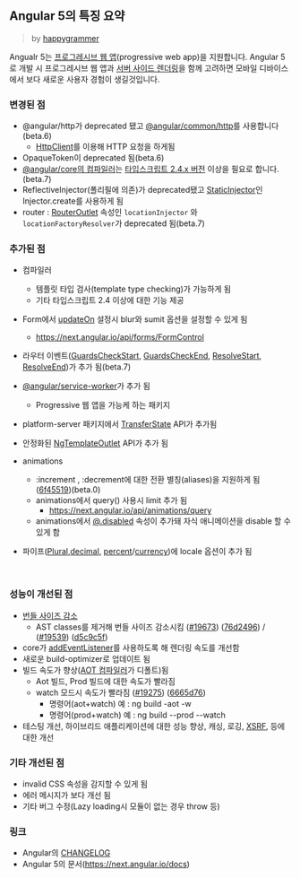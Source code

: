 ## Angular 5의 특징 요약

> by [happygrammer](https://twitter.com/happygrammer)

Angualr 5는 [프로그레시브 웹 앱](https://developers.google.com/web/fundamentals/codelabs/your-first-pwapp/?hl=ko)(progressive web app)을 지원합니다. Angular 5로 개발 시 프로그레시브 웹 앱과  [서버 사이드 렌더링](https://next.angular.io/guide/universal)을 함께 고려하면 모바일 디바이스에서 보다 새로운 사용자 경험이 생길것입니다.



### 변경된 점

- @angular/http가 deprecated 됐고 [@angular/common/http](https://next.angular.io/api/common/http/HttpClient)를 사용합니다(beta.6)
  - [HttpClient](https://next.angular.io/api/common/http/HttpClient)를 이용해 HTTP 요청을 하게됨
- OpaqueToken이 deprecated 됨(beta.6)
- [@angular/core의 컴파일러](https://next.angular.io/api/core/Compiler)는 [타입스크립트 2.4.x 버전](https://www.typescriptlang.org/docs/handbook/release-notes/typescript-2-4.html) 이상을 필요로 합니다.(beta.7)
- ReflectiveInjector(폴리필에 의존)가 deprecated됐고 [StaticInjector](https://github.com/angular/angular/commit/d9d00bd)인 Injector.create를 사용하게 됨
- router : [RouterOutlet](https://next.angular.io/api/router/RouterOutlet) 속성인 `locationInjector` 와 `locationFactoryResolver`가 deprecated  됨(beta.7)





### 추가된 점

- 컴파일러
  - 템플릿 타입 검사(template type checking)가 가능하게 됨
  - 기타 타입스크립트 2.4 이상에 대한 기능 제공
- Form에서 [updateOn](https://next.angular.io/api/forms/FormControl) 설정시 blur와 sumit 옵션을 설정할 수 있게 됨
  - https://next.angular.io/api/forms/FormControl


- 라우터 이벤트([GuardsCheckStart](https://next.angular.io/api/router/GuardsCheckStart), [GuardsCheckEnd](https://next.angular.io/api/router/GuardsCheckEnd), [ResolveStart](https://next.angular.io/api/router/ResolveStart), [ResolveEnd](https://next.angular.io/api/router/ResolveEnd))가 추가 됨(beta.7)

- [@angular/service-worker](@angular/service-worker)가 추가 됨

  - Progressive 웹 앱을 가능케 하는 패키지

- platform-server 패키지에서 [TransferState](https://next.angular.io/api/platform-browser/TransferState) API가 추가됨

- 안정화된 [NgTemplateOutlet](https://next.angular.io/api/common/NgTemplateOutlet) API가 추가 됨

- animations

  -  :increment , :decrement에 대한 전환 별칭(aliases)을 지원하게 됨([6f45519](https://github.com/angular/angular/commit/6f45519))(beta.0)
  - animations에서 query() 사용시 limit 추가 됨
    - https://next.angular.io/api/animations/query
  - animations에서 [@.disabled](https://next.angular.io/api/animations/trigger) 속성이 추가돼 자식 애니메이션을 disable 할 수 있게 함

- 파이프([Plural](https://next.angular.io/api/common/I18nPluralPipe),[decimal](https://next.angular.io/api/common/DecimalPipe), [percent](https://next.angular.io/api/common/PercentPipe)/[currency](https://next.angular.io/api/common/CurrencyPipe))에 locale 옵션이 추가 됨

  ​

### 성능이 개선된 점

- [번들 사이즈 감소](https://next.angular.io/guide/webpack)
  - AST classes를 제거해 번들 사이즈 감소시킴  ([#19673](https://github.com/angular/angular/issues/19673)) ([76d2496](https://github.com/angular/angular/commit/76d2496))  / ([#19539](https://github.com/angular/angular/issues/19539)) ([d5c9c5f](https://github.com/angular/angular/commit/d5c9c5f))
- core가 [addEventListener](https://github.com/angular/angular/commit/6279e50)를 사용하도록 해 렌더링 속도를 개선함
- 새로운 build-optimizer로 업데이트 됨
- 빌드 속도가 향상([AOT 컴파일러](https://next.angular.io/guide/aot-compiler)가 디폴트)됨
  - Aot 빌드, Prod 빌드에 대한 속도가 빨라짐
  - watch 모드시 속도가 빨라짐 ([#19275](https://github.com/angular/angular/issues/19275)) ([6665d76](https://github.com/angular/angular/commit/6665d76))
    - 명령어(aot+watch) 예 : ng build -aot -w  
    - 명령어(prod+watch) 예 : ng build --prod --watch
- 테스팅 개선, 하이브리드 애플리케이션에 대한 성능 향상, 캐싱, 로깅, [XSRF](https://next.angular.io/api/http/XSRFStrategy), 등에 대한 개선



### 기타 개선된 점

- invalid CSS 속성을 감지할 수 있게 됨
- 에러 메시지가 보다 개선 됨
- 기타 버그 수정(Lazy loading시 모듈이 없는 경우 throw 등)



### 링크

- Angular의 [CHANGELOG](https://github.com/angular/angular/blob/master/CHANGELOG.md)
- Angular 5의 문서(https://next.angular.io/docs)